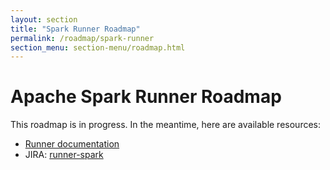```yaml
---
layout: section
title: "Spark Runner Roadmap"
permalink: /roadmap/spark-runner
section_menu: section-menu/roadmap.html
---
```

<!--
Licensed under the Apache License, Version 2.0 (the "License");
you may not use this file except in compliance with the License.
You may obtain a copy of the License at

http://www.apache.org/licenses/LICENSE-2.0

Unless required by applicable law or agreed to in writing, software
distributed under the License is distributed on an "AS IS" BASIS,
WITHOUT WARRANTIES OR CONDITIONS OF ANY KIND, either express or implied.
See the License for the specific language governing permissions and
limitations under the License.
-->

# Apache Spark Runner Roadmap

This roadmap is in progress. In the meantime, here are available resources:

 - [Runner documentation]({{site.base_url}}/documentation/runners/spark)
 - JIRA: [runner-spark](https://issues.apache.org/jira/issues/?jql=project%20%3D%20BEAM%20AND%20component%20%3D%20runner-spark)
